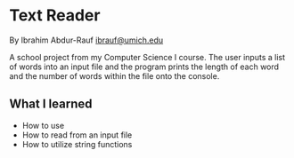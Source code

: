 Text Reader
===========================
By Ibrahim Abdur-Rauf <ibrauf@umich.edu>

A school project from my Computer Science I course. The user inputs a list of words into an input file and the program prints the length of each word and the number of words within the file onto the console.

What I learned
-------------------------
- How to use <fstream>
- How to read from an input file
- How to utilize string functions
